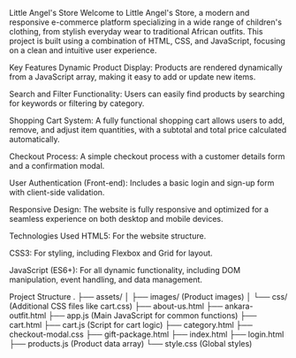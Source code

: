 Little Angel's Store
Welcome to Little Angel's Store, a modern and responsive e-commerce platform specializing in a wide range of children's clothing, from stylish everyday wear to traditional African outfits. This project is built using a combination of HTML, CSS, and JavaScript, focusing on a clean and intuitive user experience.

Key Features
Dynamic Product Display: Products are rendered dynamically from a JavaScript array, making it easy to add or update new items.

Search and Filter Functionality: Users can easily find products by searching for keywords or filtering by category.

Shopping Cart System: A fully functional shopping cart allows users to add, remove, and adjust item quantities, with a subtotal and total price calculated automatically.

Checkout Process: A simple checkout process with a customer details form and a confirmation modal.

User Authentication (Front-end): Includes a basic login and sign-up form with client-side validation.

Responsive Design: The website is fully responsive and optimized for a seamless experience on both desktop and mobile devices.

Technologies Used
HTML5: For the website structure.

CSS3: For styling, including Flexbox and Grid for layout.

JavaScript (ES6+): For all dynamic functionality, including DOM manipulation, event handling, and data management.

Project Structure
.
├── assets/
│   ├── images/  (Product images)
│   └── css/     (Additional CSS files like cart.css)
├── about-us.html
├── ankara-outfit.html
├── app.js       (Main JavaScript for common functions)
├── cart.html
├── cart.js      (Script for cart logic)
├── category.html
├── checkout-modal.css
├── gift-package.html
├── index.html
├── login.html
├── products.js  (Product data array)
└── style.css    (Global styles)
